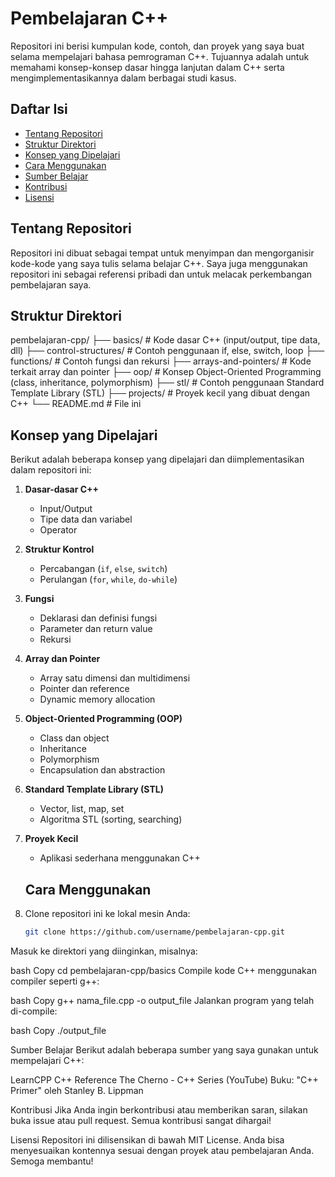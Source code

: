 # Pembelajaran C++

Repositori ini berisi kumpulan kode, contoh, dan proyek yang saya buat selama mempelajari bahasa pemrograman C++. Tujuannya adalah untuk memahami konsep-konsep dasar hingga lanjutan dalam C++ serta mengimplementasikannya dalam berbagai studi kasus.

## Daftar Isi

- [Tentang Repositori](#tentang-repositori)
- [Struktur Direktori](#struktur-direktori)
- [Konsep yang Dipelajari](#konsep-yang-dipelajari)
- [Cara Menggunakan](#cara-menggunakan)
- [Sumber Belajar](#sumber-belajar)
- [Kontribusi](#kontribusi)
- [Lisensi](#lisensi)

## Tentang Repositori
Repositori ini dibuat sebagai tempat untuk menyimpan dan mengorganisir kode-kode yang saya tulis selama belajar C++. Saya juga menggunakan repositori ini sebagai referensi pribadi dan untuk melacak perkembangan pembelajaran saya.

## Struktur Direktori
pembelajaran-cpp/
├── basics/ # Kode dasar C++ (input/output, tipe data, dll)
├── control-structures/ # Contoh penggunaan if, else, switch, loop
├── functions/ # Contoh fungsi dan rekursi
├── arrays-and-pointers/ # Kode terkait array dan pointer
├── oop/ # Konsep Object-Oriented Programming (class, inheritance, polymorphism)
├── stl/ # Contoh penggunaan Standard Template Library (STL)
├── projects/ # Proyek kecil yang dibuat dengan C++
└── README.md # File ini

## Konsep yang Dipelajari

Berikut adalah beberapa konsep yang dipelajari dan diimplementasikan dalam repositori ini:

1. **Dasar-dasar C++**
   - Input/Output
   - Tipe data dan variabel
   - Operator

2. **Struktur Kontrol**
   - Percabangan (`if`, `else`, `switch`)
   - Perulangan (`for`, `while`, `do-while`)

3. **Fungsi**
   - Deklarasi dan definisi fungsi
   - Parameter dan return value
   - Rekursi

4. **Array dan Pointer**
   - Array satu dimensi dan multidimensi
   - Pointer dan reference
   - Dynamic memory allocation

5. **Object-Oriented Programming (OOP)**
   - Class dan object
   - Inheritance
   - Polymorphism
   - Encapsulation dan abstraction

6. **Standard Template Library (STL)**
   - Vector, list, map, set
   - Algoritma STL (sorting, searching)

7. **Proyek Kecil**
   - Aplikasi sederhana menggunakan C++
  
   ## Cara Menggunakan

1. Clone repositori ini ke lokal mesin Anda:
   ```bash
   git clone https://github.com/username/pembelajaran-cpp.git
Masuk ke direktori yang diinginkan, misalnya:

bash
Copy
cd pembelajaran-cpp/basics
Compile kode C++ menggunakan compiler seperti g++:

bash
Copy
g++ nama_file.cpp -o output_file
Jalankan program yang telah di-compile:

bash
Copy
./output_file

Sumber Belajar
Berikut adalah beberapa sumber yang saya gunakan untuk mempelajari C++:

LearnCPP
C++ Reference
The Cherno - C++ Series (YouTube)
Buku: "C++ Primer" oleh Stanley B. Lippman

Kontribusi
Jika Anda ingin berkontribusi atau memberikan saran, silakan buka issue atau pull request. Semua kontribusi sangat dihargai!

Lisensi
Repositori ini dilisensikan di bawah MIT License.
Anda bisa menyesuaikan kontennya sesuai dengan proyek atau pembelajaran Anda. Semoga membantu!
